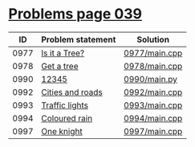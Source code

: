 # [Problems page 039](https://www.e-olymp.com/en/problems?page=39)


| ID   | Problem statement                                           | Solution                       |
|------|-------------------------------------------------------------|--------------------------------|
| 0977 | [Is it a Tree?](https://www.e-olymp.com/en/problems/977)    | [0977/main.cpp](0977/main.cpp) |
| 0978 | [Get a tree](https://www.e-olymp.com/en/problems/978)       | [0978/main.cpp](0978/main.cpp) |
| 0990 | [12345](https://www.e-olymp.com/en/problems/990)            | [0990/main.py](0990/main.py)   |
| 0992 | [Cities and roads](https://www.e-olymp.com/en/problems/992) | [0992/main.cpp](0992/main.cpp) |
| 0993 | [Traffic lights](https://www.e-olymp.com/en/problems/993)   | [0993/main.cpp](0993/main.cpp) |
| 0994 | [Coloured rain](https://www.e-olymp.com/en/problems/994)    | [0994/main.cpp](0994/main.cpp) |
| 0997 | [One knight](https://www.e-olymp.com/en/problems/997)       | [0997/main.cpp](0997/main.cpp) |

